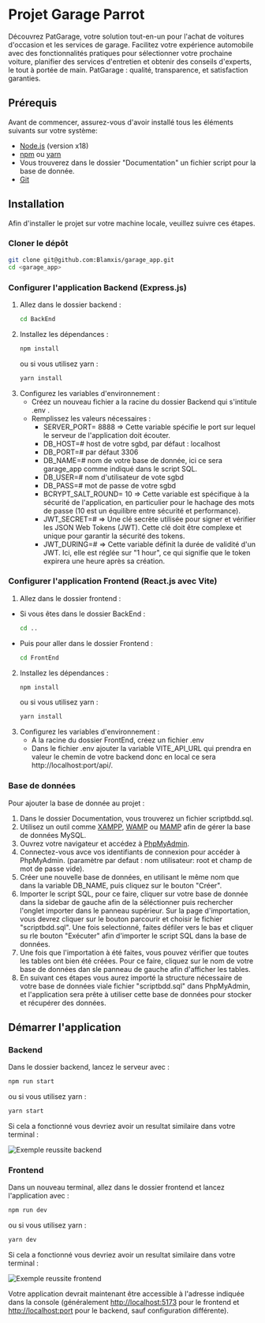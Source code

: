 # Projet Garage Parrot

Découvrez PatGarage, votre solution tout-en-un pour l'achat de voitures d'occasion et les services de garage. Facilitez votre expérience automobile avec des fonctionnalités pratiques pour sélectionner votre prochaine voiture, planifier des services d'entretien et obtenir des conseils d'experts, le tout à portée de main. PatGarage : qualité, transparence, et satisfaction garanties.

## Prérequis

Avant de commencer, assurez-vous d'avoir installé tous les éléments suivants sur votre système:
- [Node.js](https://nodejs.org/en/) (version x18)
- [npm](https://www.npmjs.com/) ou [yarn](https://yarnpkg.com/)
- Vous trouverez dans le dossier "Documentation" un fichier script pour la base de donnée.
- [Git](https://git-scm.com/)

## Installation

Afin d'installer le projet sur votre machine locale, veuillez suivre ces étapes.

### Cloner le dépôt

```bash
git clone git@github.com:Blamxis/garage_app.git
cd <garage_app>
```

### Configurer l'application Backend (Express.js)

1. Allez dans le dossier backend :
   ```bash
   cd BackEnd
   ```
2. Installez les dépendances :
   ```bash
   npm install
   ```
   ou si vous utilisez yarn :
   ```bash
   yarn install
   ```
3. Configurez les variables d'environnement :
   - Créez un nouveau fichier a la racine du dossier Backend qui s'intitule .env .
   - Remplissez les valeurs nécessaires :
     - SERVER_PORT= 8888 => Cette variable spécifie le port sur lequel le serveur de l'application doit écouter.
     - DB_HOST=# host de votre sgbd, par défaut : localhost
     - DB_PORT=# par défaut 3306
     - DB_NAME=# nom de votre base de donnée, ici ce sera garage_app comme indiqué dans le script SQL.
     - DB_USER=# nom d'utilisateur de vote sgbd
     - DB_PASS=#  mot de passe de votre sgbd
     - BCRYPT_SALT_ROUND= 10 => Cette variable est spécifique à la sécurité de l'application, en particulier pour le hachage des mots de passe (10 est un équilibre entre sécurité et performance).
     - JWT_SECRET=# => Une clé secrète utilisée pour signer et vérifier les JSON Web Tokens (JWT). Cette clé doit être complexe et unique pour garantir la sécurité des tokens. 
     - JWT_DURING=# => Cette variable définit la durée de validité d'un JWT. Ici, elle est réglée sur "1 hour", ce qui signifie que le token expirera une heure après sa création.

### Configurer l'application Frontend (React.js avec Vite)

1. Allez dans le dossier frontend :

- Si vous êtes dans le dossier BackEnd :
    ```bash
    cd ..
    ```
- Puis pour aller dans le dossier Frontend :
   ```bash
   cd FrontEnd
   ```
2. Installez les dépendances :
   ```bash
   npm install
   ```
   ou si vous utilisez yarn :
   ```bash
   yarn install
   ```
3. Configurez les variables d'environnement :
    - A la racine du dossier FrontEnd, créez un fichier .env
    - Dans le fichier .env ajouter la variable VITE_API_URL qui prendra en valeur le chemin de votre backend donc en local ce sera http://localhost:port/api/.

### Base de données

Pour ajouter la base de donnée au projet :

1. Dans le dossier Documentation, vous trouverez un fichier scriptbdd.sql.
2. Utilisez un outil comme [XAMPP](https://www.apachefriends.org/fr/), [WAMP](https://www.wampserver.com/) ou [MAMP](https://www.mamp.info/en/downloads/) afin de gérer la base de données MySQL.
3. Ouvrez votre navigateur et accédez à [PhpMyAdmin](http://localhost/phpmyadmin/).
4. Connectez-vous avce vos identifiants de connexion pour accéder à PhpMyAdmin. (paramètre par defaut : nom utilisateur: root et champ de mot de passe vide).
5. Créer une nouvelle base de données, en utilisant le même nom que dans la variable DB_NAME, puis cliquez sur le bouton "Créer".
6. Importer le script SQL, pour ce faire, cliquer sur votre base de donnée dans la sidebar de gauche afin de la séléctionner puis rechercher l'onglet importer dans le panneau supérieur. Sur la page d'importation, vous devrez cliquer sur le bouton parcourir et choisir le fichier "scriptbdd.sql". Une fois selectionné, faites défiler vers le bas et cliquer su rle bouton "Exécuter" afin d'importer le script SQL dans la base de données.
7. Une fois que l'importation à été faites, vous pouvez vérifier que toutes les tables ont bien été créées. Pour ce faire, cliquez sur le nom de votre base de données dan sle panneau de gauche afin d'afficher les tables.
8. En suivant ces étapes vous aurez importé la structure nécessaire de votre base de données viale fichier "scriptbdd.sql" dans PhpMyAdmin, et l'application sera prête à utiliser cette base de données pour stocker et récupérer des données.

## Démarrer l'application

### Backend

Dans le dossier backend, lancez le serveur avec :

```bash
npm run start
```

ou si vous utilisez yarn :

```bash
yarn start
```
Si cela a fonctionné vous devriez avoir un resultat similaire dans votre terminal :

![Exemple reussite backend](Documentation/images/Capture%20d'écran%202024-02-20%20001506.png)

### Frontend

Dans un nouveau terminal, allez dans le dossier frontend et lancez l'application avec :

```bash
npm run dev
```

ou si vous utilisez yarn :

```bash
yarn dev
```

Si cela a fonctionné vous devriez avoir un resultat similaire dans votre terminal :

![Exemple reussite frontend](Documentation/images/Capture%20d'écran%202024-02-20%20001444.png)

Votre application devrait maintenant être accessible à l'adresse indiquée dans la console (généralement [http://localhost:5173](http://localhost:5173) pour le frontend et [http://localhost:port](http://localhost:port) pour le backend, sauf configuration différente).

